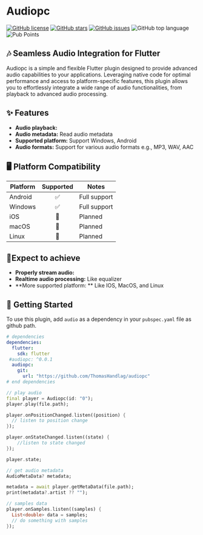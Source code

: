 # Audiopc

[![GitHub license](https://img.shields.io/github/license/ThomasHandlag/audiopc?style=flat-square)](https://github.com/ThomasHandlag/audiopc/blob/main/LICENSE)
[![GitHub stars](https://img.shields.io/github/stars/ThomasHandlag/audiopc?style=flat-square)](https://github.com/ThomasHandlag/audiopc/stargazers)
[![GitHub issues](https://img.shields.io/github/issues/ThomasHandlag/audiopc?style=flat-square)](https://github.com/ThomasHandlag/audiopc/issues)
![GitHub top language](https://img.shields.io/github/languages/top/ThomasHandlag/audiopc)
![Pub Points](https://img.shields.io/pub/points/audiopc)


## 🎶 Seamless Audio Integration for Flutter

Audiopc is a simple and flexible Flutter plugin designed to provide advanced audio capabilities to your applications. Leveraging native code for optimal performance and access to platform-specific features, this plugin allows you to effortlessly integrate a wide range of audio functionalities, from playback to advanced audio processing.

## ✨ Features

- **Audio playback:**
- **Audio metadata:** Read audio metadata
- **Supported platform:** Support Windows, Android
- **Audio formats:** Support for various audio formats e.g., MP3, WAV, AAC

## 🖥️ Platform Compatibility

| Platform | Supported | Notes                |
|----------|:---------:|----------------------|
| Android  |    ✅     | Full support         |
| Windows  |    ✅     | Full support         |
| iOS      |    🚧     | Planned              |
| macOS    |    🚧     | Planned              |
| Linux    |    🚧     | Planned  

## 🚧Expect to achieve

- **Properly stream audio:**
- **Realtime audio processing:** Like equalizer
- **More supported platform: ** Like IOS, MacOS, and Linux

## 🚀 Getting Started

To use this plugin, add `audio` as a dependency in your `pubspec.yaml` file as github path.

```yaml
# dependencies
dependencies:
  flutter:
    sdk: flutter
 #audiopc: ^0.0.1
  audiopc:
    git:
      url: "https://github.com/ThomasHandlag/audiopc"
# end dependencies
```

```dart
// play audio
final player = Audiopc(id: "0");
player.play(file.path);

player.onPositionChanged.listen((position) {
  // listen to position change
});

player.onStateChanged.listen((state) {
    //listen to state changed
});

player.state;

// get audio metadata
AudioMetaData? metadata;

metadata = await player.getMetaData(file.path);
print(metadata?.artist ?? "");

// samples data
player.onSamples.listen((samples) {
  List<double> data = samples;
  // do something with samples
});
```

